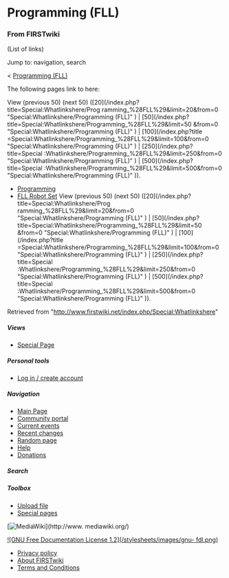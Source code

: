 # Programming (FLL)

### From FIRSTwiki

(List of links)

Jump to: navigation, search

&lt; [Programming (FLL)](/index.php?title=Programming_%28FLL%29&redirect=no
"Programming \(FLL\)" )  

The following pages link to here:

View (previous 50) (next 50) ([20](/index.php?title=Special:Whatlinkshere/Prog
ramming_%28FLL%29&limit=20&from=0 "Special:Whatlinkshere/Programming \(FLL\)"
) | [50](/index.php?title=Special:Whatlinkshere/Programming_%28FLL%29&limit=50
&from=0 "Special:Whatlinkshere/Programming \(FLL\)" ) | [100](/index.php?title
=Special:Whatlinkshere/Programming_%28FLL%29&limit=100&from=0
"Special:Whatlinkshere/Programming \(FLL\)" ) | [250](/index.php?title=Special
:Whatlinkshere/Programming_%28FLL%29&limit=250&from=0
"Special:Whatlinkshere/Programming \(FLL\)" ) | [500](/index.php?title=Special
:Whatlinkshere/Programming_%28FLL%29&limit=500&from=0
"Special:Whatlinkshere/Programming \(FLL\)" )).

  * [Programming](/index.php/Programming "Programming" )
  * [FLL Robot Set](/index.php/FLL_Robot_Set "FLL Robot Set" )
View (previous 50) (next 50) ([20](/index.php?title=Special:Whatlinkshere/Prog
ramming_%28FLL%29&limit=20&from=0 "Special:Whatlinkshere/Programming \(FLL\)"
) | [50](/index.php?title=Special:Whatlinkshere/Programming_%28FLL%29&limit=50
&from=0 "Special:Whatlinkshere/Programming \(FLL\)" ) | [100](/index.php?title
=Special:Whatlinkshere/Programming_%28FLL%29&limit=100&from=0
"Special:Whatlinkshere/Programming \(FLL\)" ) | [250](/index.php?title=Special
:Whatlinkshere/Programming_%28FLL%29&limit=250&from=0
"Special:Whatlinkshere/Programming \(FLL\)" ) | [500](/index.php?title=Special
:Whatlinkshere/Programming_%28FLL%29&limit=500&from=0
"Special:Whatlinkshere/Programming \(FLL\)" )).

Retrieved from "<http://www.firstwiki.net/index.php/Special:Whatlinkshere>"

##### Views

  * [Special Page](/index.php/Special:Whatlinkshere/Programming_%28FLL%29)

##### Personal tools

  * [Log in / create account](/index.php?title=Special:Userlogin&returnto=Special:Whatlinkshere)

[](/index.php/Main_Page "Main Page" )

##### Navigation

  * [Main Page](/index.php/Main_Page)
  * [Community portal](/index.php/FIRSTwiki:Community_portal)
  * [Current events](/index.php/Current_events)
  * [Recent changes](/index.php/Special:Recentchanges)
  * [Random page](/index.php/Special:Random)
  * [Help](/index.php/Help:Contents)
  * [Donations](/index.php/FIRSTwiki:Site_support)

##### Search



##### Toolbox

  * [Upload file](/index.php/Special:Upload)
  * [Special pages](/index.php/Special:Specialpages)

[![MediaWiki](/skins/common/images/poweredby_mediawiki_88x31.png)](http://www.
mediawiki.org/)

[![GNU Free Documentation License 1.2](/stylesheets/images/gnu-
fdl.png)](http://www.gnu.org/copyleft/fdl.html)

  * [Privacy policy](/index.php/FIRSTwiki:Privacy_policy "FIRSTwiki:Privacy policy" )
  * [About FIRSTwiki](/index.php/FIRSTwiki:About "FIRSTwiki:About" )
  * [Terms and Conditions](/index.php/FIRSTwiki:Terms_and_conditions "FIRSTwiki:Terms and conditions" )

